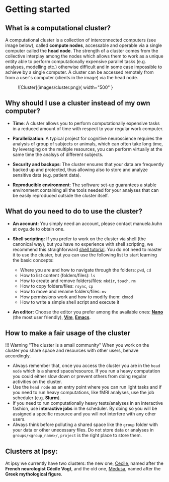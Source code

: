 # Getting started

## What is a computational cluster?

A computational cluster is a collection of interconnected computers (see image below), called **compute nodes**, accessable and operable via a single computer called the **head node**. The strength of a cluster comes from the collective interplay among the nodes which allows them to work as a unique entity able to perform computationally expensive parallel tasks (e.g. analyses, modelling etc.) otherwise difficult and in some case impossible to achieve by a single computer. A cluster can be accessed remotely from from a user's computer (clients in the image) via the head node.

<figure markdown="span">
  ![Cluster](images/cluster.png){ width="500" }
  <figcaption></figcaption>
</figure>

## Why should I use a cluster instead of my own computer?

- **Time**: A cluster allows you to perform computationally expensive tasks in a reduced amount of time with respect to your regular work computer.
  
- **Parallelization**: A typical project for cognitive neuroscience requires the analysis of group of subjects or animals, which can often take long time, by leveraging on the multiple resources, you can perform virtually at the same time the analsys of different subjects.
   
- **Security and backups**: The cluster ensures that your data are frequently backed up and protected, thus allowing also to store and analyze sensitive data (e.g. patient data).
  
- **Reproducible environment**: The software set-up guarantees a stable environment containing all the tools needed for your analyses that can be easily reproduced outside the cluster itself.

## What do you need to do to use the cluster?

- **An account:** You simply need an account, please contact manuela.kuhn at ovgu.de to obtain one.

- **Shell scripting:** If you prefer to work on the cluster via shell (the canonical way), but you have no experience with shell scripting, we recommend this straighforward [shell tutorial](https://swcarpentry.github.io/shell-novice/). You do not need to master it to use the cluster, but you can use the following list to start learning the basic concepts:
  
    -  Where you are and how to navigate through the folders: `pwd`, `cd`
    -  How to list content (folders/files): `ls` 
    -  How to create and remove folders/files: `mkdir`, `touch`, `rm`
    -  How to copy folders/files: `rsync`, `cp`
    -  How to move and rename folders/files: `mv`
    -  How permissions work and how to modify them: `chmod`
    -  How to write a simple shell script and execute it</b>  


- **An editor:** Choose the editor you prefer among the available ones: [**Nano**](https://www.nano-editor.org/) (the most user friendly), [**Vim**](https://www.vim.org/), [**Emacs**](https://www.gnu.org/software/emacs/).

## How to make a fair usage of the cluster

!!! Warning "The cluster is a small community"
    When you work on the cluster you share space and resources with other users, behave accordingly.

- Always remember that, once you access the cluster you are in the `head node` which is a shared space/resource. If you run a heavy computation you could either slow down or prevent others from doing regular activities on the cluster. 
- Use the `head node` as an entry point where you can run light tasks and if you need to run heavy computations, like fMRI analyses, use the job scheduler (e.g. **Slurm**).
- If you need to run computationally heavy tests/analyses in an interactive fashion, use **interactive jobs** in the scheduler. By doing so you will be assigned a specific resource and you will not interfere with any other users. 
- Always think before polluting a shared space like the `group` folder with your data or other unecessary files. Do not store data or analyses in `groups/<group_name>/`, `project` is the right place to store them.

## Clusters at Ipsy:

At ipsy we currently have two clusters: the new one, [Cecile], named after the **French neurologist Cécile Vogt**, and the old one, [Medusa], named after the **Greek mythological figure**.

[Cecile]: cecile/access
[Medusa]: medusa/access